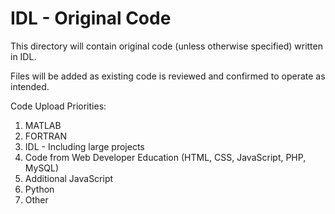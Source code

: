 # IDL - Original Code

This directory will contain original code (unless otherwise specified) written in IDL.

Files will be added as existing code is reviewed and confirmed to operate as intended.

Code Upload Priorities:

1.  MATLAB
2.  FORTRAN
3.  IDL - Including large projects
4.  Code from Web Developer Education (HTML, CSS, JavaScript, PHP, MySQL)
5.  Additional JavaScript
6.  Python
7.  Other
